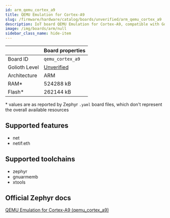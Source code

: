 ```yaml
---
id: arm_qemu_cortex_a9
title: QEMU Emulation for Cortex-A9
slug: /firmware/hardware/catalog/boards/unverified/arm_qemu_cortex_a9
description: IoT board QEMU Emulation for Cortex-A9, compatible with Golioth at unverified level.
image: /img/boards/arm/null
sidebar_class_name: hide-item
---
```


[//]: # (This is an auto-generated file, do not edit! Changes to it will be lost upon re-generation)



|                | Board properties     |
| -------------  | -------------------- |
| Board ID       | `qemu_cortex_a9` |
| Golioth Level  | [Unverified](/firmware/hardware#unverified-boards) |
| Architecture   | ARM |
| RAM*           | 524288 kB |
| Flash*         | 262144 kB |

\* values are as reported by Zephyr `.yaml` board files, which don't represent the overall available resources



## Supported features

* net
* netif:eth

## Supported toolchains

* zephyr
* gnuarmemb
* xtools

## Official Zephyr docs

[QEMU Emulation for Cortex-A9 (qemu_cortex_a9)](https://docs.zephyrproject.org/3.6.0/boards/arm/qemu_cortex_a9/doc/index.html)
